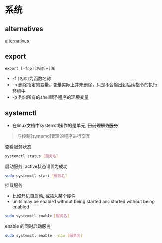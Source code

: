 # 系统

## alternatives

[alternatives](linux-command-alternatives.md)

## export

```shell
export [-fnp][名称]=[值]
```

- -f `[名称]`为函数名称
- -n 删除指定的变量。变量实际上并未删除，只是不会输出到后续指令的执行环境中
- -p 列出所有的shell赋予程序的环境变量

## systemctl

- 在linux文档中systemctl操作的是单元, ~~目前理解为服务~~

> 与控制[systemd]管理的程序进行交互

查看服务状态

```bash
systemctl status [服务名]
```

启动服务, active状态设置为成功

```bash
sudo systemctl start [服务名]
```
挂载服务

- 比如开机自启动, 或插入某个硬件
- units may be enabled without being started and started without being enabled

```bash
sudo systemctl enable [服务名]
```
enable 的同时启动服务

```bash
sudo systemctl enable --now [服务名]
```

